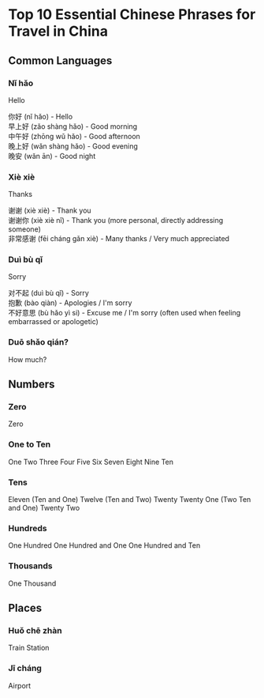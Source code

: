 # Top 10 Essential Chinese Phrases for Travel in China

## Common Languages

### Nǐ hǎo

<Chinese word="你好">
<template #pinyin>nǐ hǎo</template>
Hello
</Chinese>

<Speech>你好</Speech> (nǐ hǎo) - Hello<br/>
<Speech>早上好</Speech> (zǎo shàng hǎo) - Good morning<br/>
<Speech>中午好</Speech> (zhōng wǔ hǎo) - Good afternoon<br/>
<Speech>晚上好</Speech> (wǎn shàng hǎo) - Good evening<br/>
<Speech>晚安</Speech> (wǎn ān) - Good night

### Xiè xiè

<Chinese word="谢谢">
<template #pinyin>xiè xiè</template>
Thanks
</Chinese>

<Speech>谢谢</Speech> (xiè xiè) - Thank you<br/>
<Speech>谢谢你</Speech> (xiè xiè nǐ) - Thank you (more personal, directly addressing someone)<br/>
<Speech>非常感谢</Speech> (fēi cháng gǎn xiè) - Many thanks / Very much appreciated<br/>

### Duì bù qǐ

<Chinese word="对不起">
<template #pinyin>duì bù qǐ</template>
Sorry
</Chinese>

<Speech>对不起</Speech> (duì bù qǐ) - Sorry<br/>
<Speech>抱歉</Speech> (bào qiàn) - Apologies / I'm sorry<br/>
<Speech>不好意思</Speech> (bù hǎo yì si) - Excuse me / I'm sorry (often used when feeling embarrassed or apologetic)

### Duō shǎo qián?

<Chinese word="多少钱">
<template #pinyin>duō shǎo qián</template>
How much?
</Chinese>

## Numbers

### Zero

<Chinese word="零">
<template #pinyin>líng</template>
Zero
</Chinese>

### One to Ten

<Chinese word="一二三四五">
<template #pinyin>yī èr sān sì wǔ</template>
One Two Three Four Five
</Chinese>

<Chinese word="六七八九十">
<template #pinyin>liù qī bā jiǔ shí</template>
Six Seven Eight Nine Ten
</Chinese>

### Tens

<Chinese word="十一">
<template #pinyin>shí yī</template>
Eleven (Ten and One)
</Chinese>

<Chinese word="十二">
<template #pinyin>shí èr</template>
Twelve (Ten and Two)
</Chinese>

<Chinese word="二十">
<template #pinyin>èr shí</template>
Twenty
</Chinese>

<Chinese word="二十一">
<template #pinyin>èr shí yī</template>
Twenty One (Two Ten and One)
</Chinese>

<Chinese word="二十二">
<template #pinyin>èr shí èr</template>
Twenty Two
</Chinese>

### Hundreds

<Chinese word="一百">
<template #pinyin>yí bǎi</template>
One Hundred
</Chinese>

<Chinese word="一百零一">
<template #pinyin>yì bǎi líng yī</template>
One Hundred and One
</Chinese>

<Chinese word="一百一十">
<template #pinyin>yì bǎi yī shí</template>
One Hundred and Ten
</Chinese>

### Thousands

<Chinese word="一千">
<template #pinyin>yì yīan</template>
One Thousand
</Chinese>

## Places

### Huǒ chē zhàn

<Chinese word="火车站">
<template #pinyin>huǒ chē zhàn</template>
Train Station
</Chinese>

### Jī cháng

<Chinese word="机场">
<template #pinyin>jī chǎng</template>
Airport
</Chinese>

